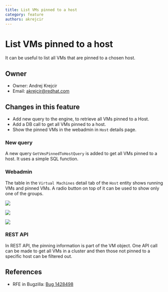 ```yaml
---
title: List VMs pinned to a host
category: feature
authors: akrejcir
---
```


# List VMs pinned to a host
It can be useful to list all VMs that are pinned to a chosen host.

## Owner
* Owner: Andrej Krejcir
* Email: akrejcir@redhat.com

## Changes in this feature
- Add new query to the engine, to retrieve all VMs pinned to a Host.
- Add a DB call to get all VMs pinned to a host.
- Show the pinned VMs in the webadmin in `Host` details page.

### New query
A new query `GetVmsPinnedToHostQuery` is added to get all VMs pinned to a host.
It uses a simple SQL function.


### Webadmin
The table in the `Virtual Machines` detail tab of the `Host` entity shows
running VMs and pinned VMs. A radio button on top of it can be used to
show only one of the groups.

![](/images/wiki/VMs_on_host_all.png)


![](/images/wiki/VMs_on_host_running.png)


![](/images/wiki/VMs_on_host_pinned.png)


### REST API
In REST API, the pinning information is part of the VM object.
One API call can be made to get all VMs in a cluster and then
those not pinned to a specific host can be filtered out.


## References
- RFE in Bugzilla: [Bug 1428498](https://bugzilla.redhat.com/show_bug.cgi?id=1428498)
